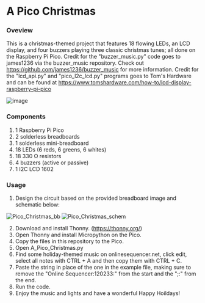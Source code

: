 # A Pico Christmas

### Oveview
This is a christmas-themed project that features 18 flowing LEDs, an LCD display, and four buzzers playing three classic christmas tunes; all done on the Raspberry Pi Pico. Credit for the "buzzer_music.py" code goes to james1236 via the buzzer_music repository. Check out https://github.com/james1236/buzzer_music for more information. Credit for the "lcd_api.py" and "pico_l2c_lcd.py" programs goes to Tom's Hardware and can be found at https://www.tomshardware.com/how-to/lcd-display-raspberry-pi-pico

![image](https://user-images.githubusercontent.com/89809703/209413903-968cd877-4560-4870-a375-1aa92cc34f86.png)


### Components
1) 1 Raspberry Pi Pico
2) 2 solderless breadboards
3) 1 solderless mini-breadboard
4) 18 LEDs (6 reds, 6 greens, 6 whites)
5) 18 330 Ω resistors
6) 4 buzzers (active or passive)
7) 1 I2C LCD 1602

### Usage
1) Design the circuit based on the provided breadboard image and schematic below:
  
![Pico_Christmas_bb](https://user-images.githubusercontent.com/89809703/209020714-17f6809c-ee7f-41de-b96a-2075a4b1517e.jpg)
![Pico_Christmas_schem](https://user-images.githubusercontent.com/89809703/209020722-16d19be7-c813-4b76-9f71-05214e693ade.jpg)

2) Download and install Thonny. (https://thonny.org/)
3) Open Thonny and install Micropython on the Pico. 
4) Copy the files in this repository to the Pico.
5) Open A_Pico_Christmas.py
6) Find some holiday-themed music on onlinesequencer.net, click edit, select all notes with CTRL + A and then copy them with CTRL + C.
7) Paste the string in place of the one in the example file, making sure to remove the "Online Sequencer:120233:" from the start and the ";:" from the end.
8) Run the code.
9) Enjoy the music and lights and have a wonderful Happy Hoildays! 
